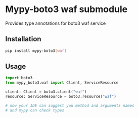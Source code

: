 # Mypy-boto3 waf submodule

Provides type annotations for boto3 waf service

## Installation

```bash
pip install mypy-boto3[waf]
```

## Usage

```python
import boto3
from mypy_boto3.waf import Client, ServiceResource

client: Client = boto3.client("waf")
resource: ServiceResource = boto3.resource("waf")

# now your IDE can suggest you method and arguments names
# and mypy can check types
```

